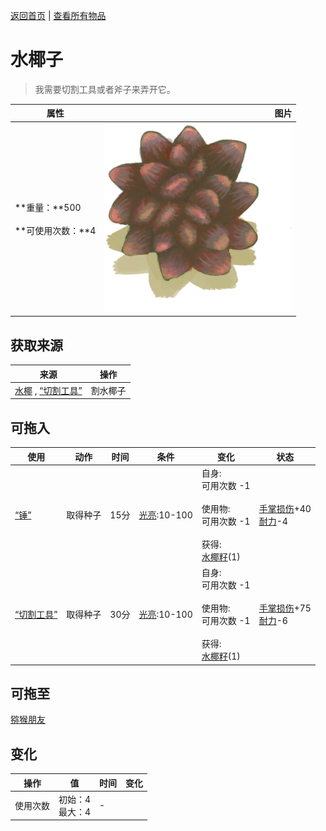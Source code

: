 [返回首页](index.md)   |  [查看所有物品](object.md)
# 水椰子  
> 我需要切割工具或者斧子来弄开它。  
  
  属性  |   图片   
 ----  |  ----:   
 **重量：**500<br><br>**可使用次数：**4  |  ![](Sprite/NipaFruit.png)   
  
## 获取来源  
来源  |  操作  
----  |  ----  
[水椰](NipaPalm.md) , [“切割工具”](tag_Cutter.md)  |  割水椰子  
## 可拖入  
使用  |  动作  |  时间  |  条件  |  变化  |  状态  
----  |  ----  |  ----  |  ----  |  ----  |  ----  
[“锤”](tag_Axe.md)  |  取得种子  |  15分  |  [光亮](Light.md):10-100  |  自身:<br>可用次数  -1<br><br>使用物:<br>可用次数  -1<br><br>获得:<br>[水椰籽](NipaSeeds.md)(1)<br>  |  [手掌损伤](HandDamage.md)+40<br>[耐力](Stamina.md)-4  
[“切割工具”](tag_Cutter.md)  |  取得种子  |  30分  |  [光亮](Light.md):10-100  |  自身:<br>可用次数  -1<br><br>使用物:<br>可用次数  -1<br><br>获得:<br>[水椰籽](NipaSeeds.md)(1)<br>  |  [手掌损伤](HandDamage.md)+75<br>[耐力](Stamina.md)-6  
## 可拖至  
[猕猴朋友](MacaqueFriend.md)  
## 变化  
操作  |  值  |  时间  |  变化  
----  |  ----  |  ----  |  ----  
使用次数  |  初始：4<br>最大：4  |  -  |    
